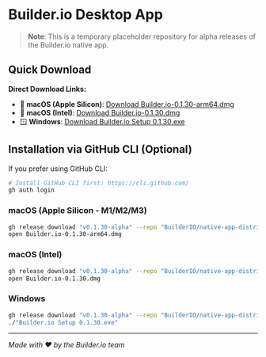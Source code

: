 # Builder.io Desktop App

> **Note**: This is a temporary placeholder repository for alpha releases of the Builder.io native app.

## Quick Download

**Direct Download Links:**
- 🍎 **macOS (Apple Silicon)**: [Download Builder.io-0.1.30-arm64.dmg](https://github.com/BuilderIO/native-app-distribution/releases/download/v0.1.30-alpha/Builder.io-0.1.30-arm64.dmg)
- 🍎 **macOS (Intel)**: [Download Builder.io-0.1.30.dmg](https://github.com/BuilderIO/native-app-distribution/releases/download/v0.1.30-alpha/Builder.io-0.1.30.dmg)  
- 🪟 **Windows**: [Download Builder.io Setup 0.1.30.exe](https://github.com/BuilderIO/native-app-distribution/releases/download/v0.1.30-alpha/Builder.io.Setup.0.1.30.exe)

## Installation via GitHub CLI (Optional)

If you prefer using GitHub CLI:

```bash
# Install GitHub CLI first: https://cli.github.com/
gh auth login
```

### macOS (Apple Silicon - M1/M2/M3)
```bash
gh release download "v0.1.30-alpha" --repo "BuilderIO/native-app-distribution" --pattern "Builder.io-0.1.30-arm64.dmg"
open Builder.io-0.1.30-arm64.dmg
```

### macOS (Intel)
```bash
gh release download "v0.1.30-alpha" --repo "BuilderIO/native-app-distribution" --pattern "Builder.io-0.1.30.dmg"
open Builder.io-0.1.30.dmg
```

### Windows  
```bash
gh release download "v0.1.30-alpha" --repo "BuilderIO/native-app-distribution" --pattern "Builder.io Setup 0.1.30.exe"
./"Builder.io Setup 0.1.30.exe"
```

---

*Made with ❤️ by the Builder.io team*
